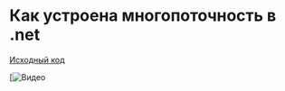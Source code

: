 # Как устроена многопоточность в .net

[Исходный код](https://github.com/AlexanderZhelnin/angular-sat-auth-lib](https://github.com/AlexanderZhelnin/DotNetThreadPool)https://github.com/AlexanderZhelnin/DotNetThreadPoo)

[![Видео](https://youtu.be/NH8ZgPlo_X8)
